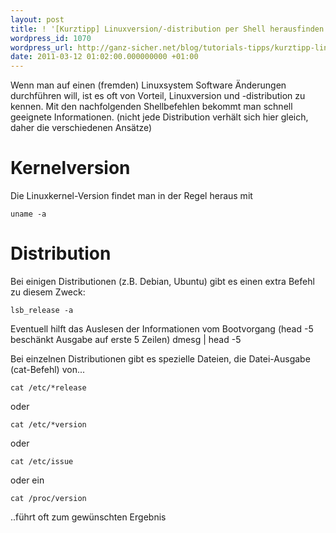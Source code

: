 ```yaml
---
layout: post
title: ! '[Kurztipp] Linuxversion/-distribution per Shell herausfinden'
wordpress_id: 1070
wordpress_url: http://ganz-sicher.net/blog/tutorials-tipps/kurztipp-linuxversion-distribution-per-shell-herausfinden/
date: 2011-03-12 01:02:00.000000000 +01:00
---
```

Wenn man auf einen (fremden) Linuxsystem Software &Auml;nderungen durchf&uuml;hren will, ist es oft von Vorteil, Linuxversion und -distribution zu kennen. Mit den nachfolgenden Shellbefehlen bekommt man schnell geeignete Informationen. (nicht jede Distribution verh&auml;lt sich hier gleich, daher die verschiedenen Ans&auml;tze)
<!--more-->

Kernelversion
=============
Die Linuxkernel-Version findet man in der Regel heraus mit

	uname -a

Distribution
=============
Bei einigen Distributionen (z.B. Debian, Ubuntu) gibt es einen extra Befehl zu diesem Zweck:

	lsb_release -a

Eventuell hilft das Auslesen der Informationen vom Bootvorgang (head -5 besch&auml;nkt Ausgabe auf erste 5 Zeilen)
dmesg | head -5

Bei einzelnen Distributionen gibt es spezielle Dateien, die Datei-Ausgabe (cat-Befehl) von...
	
	cat /etc/*release

oder

	cat /etc/*version

oder

	cat /etc/issue

oder ein

	cat /proc/version

..f&uuml;hrt oft zum gew&uuml;nschten Ergebnis
